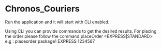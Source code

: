 # Chronos_Couriers
Run the application and it will start with CLI enabled.

Using CLI you can provide commands to get the desired results.
For placing the order please follow the command placeOrder <packageId> <EXPRESS|STANDARD> <dueDate>
e.g : placeorder package1 EXPRESS 1234567